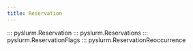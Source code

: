 ```yaml
---
title: Reservation
---
```


::: pyslurm.Reservation
::: pyslurm.Reservations
::: pyslurm.ReservationFlags
::: pyslurm.ReservationReoccurrence
